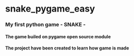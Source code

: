 # snake_pygame_easy 

### My first python game - SNAKE -
#### The game builed on pygame open source module
#### The project have been created to learn how game is made  
